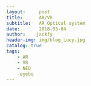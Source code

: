 ```yaml
---
layout:     post
title:      AR/VR
subtitle:   AR Optical system
date:       2018-05-04
author:    jackfy
header-img: img/blog_Lucy.jpg
catalog: true
tags:
    - AR
    - VR
    - NED
    -eyebo   
---
```

